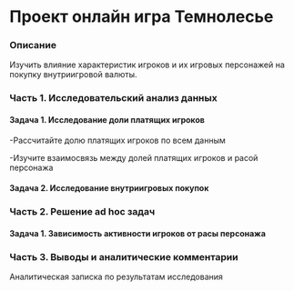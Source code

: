 # Проект онлайн игра Темнолесье
### Описание  
Изучить влияние характеристик игроков и их игровых персонажей на покупку внутриигровой валюты.
### Часть 1. Исследовательский анализ данных
#### Задача 1. Исследование доли платящих игроков
-Рассчитайте долю платящих игроков по всем данным

-Изучите взаимосвязь между долей платящих игроков и расой персонажа

#### Задача 2. Исследование внутриигровых покупок

### Часть 2. Решение ad hoc задач
#### Задача 1. Зависимость активности игроков от расы персонажа

### Часть 3. Выводы и аналитические комментарии
Аналитическая записка по результатам исследования
